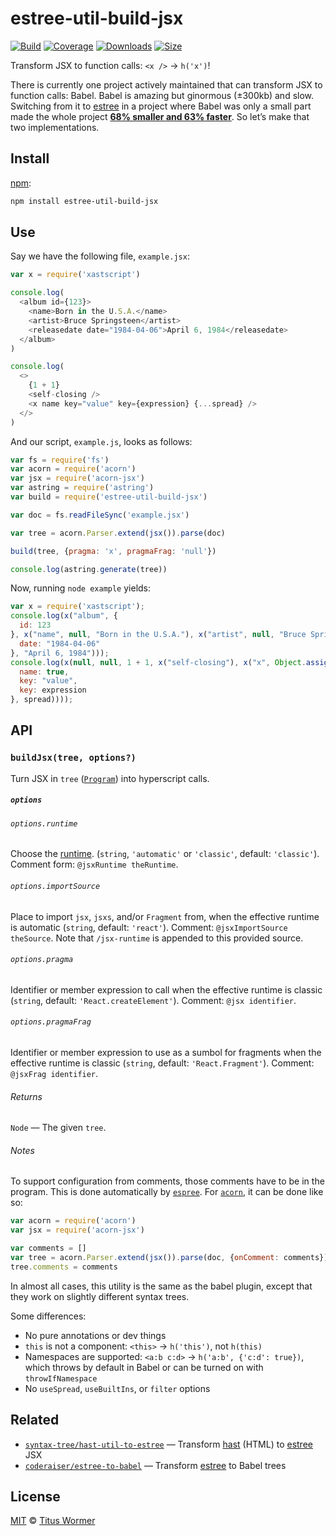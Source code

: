 # estree-util-build-jsx

[![Build][build-badge]][build]
[![Coverage][coverage-badge]][coverage]
[![Downloads][downloads-badge]][downloads]
[![Size][size-badge]][size]

Transform JSX to function calls: `<x />` -> `h('x')`!

There is currently one project actively maintained that can transform JSX to
function calls: Babel.
Babel is amazing but ginormous (±300kb) and slow.
Switching from it to [estree][] in a project where Babel was only a small part
made the whole project [**68% smaller and 63% faster**][pr].
So let’s make that two implementations.

## Install

[npm][]:

```sh
npm install estree-util-build-jsx
```

## Use

Say we have the following file, `example.jsx`:

```js
var x = require('xastscript')

console.log(
  <album id={123}>
    <name>Born in the U.S.A.</name>
    <artist>Bruce Springsteen</artist>
    <releasedate date="1984-04-06">April 6, 1984</releasedate>
  </album>
)

console.log(
  <>
    {1 + 1}
    <self-closing />
    <x name key="value" key={expression} {...spread} />
  </>
)
```

And our script, `example.js`, looks as follows:

```js
var fs = require('fs')
var acorn = require('acorn')
var jsx = require('acorn-jsx')
var astring = require('astring')
var build = require('estree-util-build-jsx')

var doc = fs.readFileSync('example.jsx')

var tree = acorn.Parser.extend(jsx()).parse(doc)

build(tree, {pragma: 'x', pragmaFrag: 'null'})

console.log(astring.generate(tree))
```

Now, running `node example` yields:

```js
var x = require('xastscript');
console.log(x("album", {
  id: 123
}, x("name", null, "Born in the U.S.A."), x("artist", null, "Bruce Springsteen"), x("releasedate", {
  date: "1984-04-06"
}, "April 6, 1984")));
console.log(x(null, null, 1 + 1, x("self-closing"), x("x", Object.assign({
  name: true,
  key: "value",
  key: expression
}, spread))));
```

## API

### `buildJsx(tree, options?)`

Turn JSX in `tree` ([`Program`][program]) into hyperscript calls.

##### `options`

###### `options.runtime`

Choose the [runtime][].
(`string`, `'automatic'` or `'classic'`, default: `'classic'`).
Comment form: `@jsxRuntime theRuntime`.

###### `options.importSource`

Place to import `jsx`, `jsxs`, and/or `Fragment` from, when the effective
runtime is automatic (`string`, default: `'react'`).
Comment: `@jsxImportSource theSource`.
Note that `/jsx-runtime` is appended to this provided source.

###### `options.pragma`

Identifier or member expression to call when the effective runtime is classic
(`string`, default: `'React.createElement'`).
Comment: `@jsx identifier`.

###### `options.pragmaFrag`

Identifier or member expression to use as a sumbol for fragments when the
effective runtime is classic (`string`, default: `'React.Fragment'`).
Comment: `@jsxFrag identifier`.

###### Returns

`Node` — The given `tree`.

###### Notes

To support configuration from comments, those comments have to be in the
program.
This is done automatically by [`espree`][espree].
For [`acorn`][acorn], it can be done like so:

```js
var acorn = require('acorn')
var jsx = require('acorn-jsx')

var comments = []
var tree = acorn.Parser.extend(jsx()).parse(doc, {onComment: comments})
tree.comments = comments
```

In almost all cases, this utility is the same as the babel plugin, except that
they work on slightly different syntax trees.

Some differences:

*   No pure annotations or dev things
*   `this` is not a component: `<this>` -> `h('this')`, not `h(this)`
*   Namespaces are supported: `<a:b c:d>` -> `h('a:b', {'c:d': true})`,
    which throws by default in Babel or can be turned on with `throwIfNamespace`
*   No `useSpread`, `useBuiltIns`, or `filter` options

## Related

*   [`syntax-tree/hast-util-to-estree`](https://github.com/syntax-tree/hast-util-to-estree)
    — Transform [hast](https://github.com/syntax-tree/hast) (HTML) to [estree][]
    JSX
*   [`coderaiser/estree-to-babel`](https://github.com/coderaiser/estree-to-babel)
    — Transform [estree][] to Babel trees

## License

[MIT][license] © [Titus Wormer][author]

<!-- Definitions -->

[build-badge]: https://github.com/wooorm/estree-util-build-jsx/workflows/main/badge.svg

[build]: https://github.com/wooorm/estree-util-build-jsx/actions

[coverage-badge]: https://img.shields.io/codecov/c/github/wooorm/estree-util-build-jsx.svg

[coverage]: https://codecov.io/github/wooorm/estree-util-build-jsx

[downloads-badge]: https://img.shields.io/npm/dm/estree-util-build-jsx.svg

[downloads]: https://www.npmjs.com/package/estree-util-build-jsx

[size-badge]: https://img.shields.io/bundlephobia/minzip/estree-util-build-jsx.svg

[size]: https://bundlephobia.com/result?p=estree-util-build-jsx

[npm]: https://docs.npmjs.com/cli/install

[license]: license

[author]: https://wooorm.com

[acorn]: https://github.com/acornjs/acorn

[estree]: https://github.com/estree/estree

[espree]: https://github.com/eslint/espree

[program]: https://github.com/estree/estree/blob/master/es5.md#programs

[pr]: https://github.com/mdx-js/mdx/pull/1399

[runtime]: https://reactjs.org/blog/2020/09/22/introducing-the-new-jsx-transform.html
